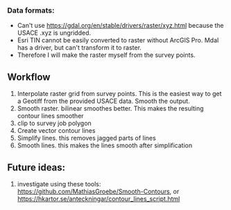 ### Data formats:
- Can't use https://gdal.org/en/stable/drivers/raster/xyz.html because the USACE .xyz is ungridded.
- Esri TIN cannot be easily converted to raster without ArcGIS Pro. Mdal has a driver, but can't transform it to raster.
- Therefore I will make the raster myself from the survey points.

## Workflow 
1. Interpolate raster grid from survey points. This is the easiest way to get a Geotiff from the provided USACE data. Smooth the output.
2. Smooth raster. bilinear smoothes better. This makes the resulting contour lines smoother
3. clip to survey job polygon
4. Create vector contour lines
5. Simplify lines. this removes jagged parts of lines
6. Smooth lines. this makes the lines smooth after simplification


## Future ideas:
1. investigate using these tools: https://github.com/MathiasGroebe/Smooth-Contours, or https://hkartor.se/anteckningar/contour_lines_script.html
